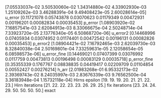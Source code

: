 [7.05533037e-02 3.50530060e-02 1.34314880e-02 4.33902930e-03
 1.25109262e-03 3.46288391e-04 9.49408423e-05 2.60028614e-05] u_error
[0.11721078 0.05743878 0.03070623 0.01179349 0.00472931 0.00196201
 0.00082834 0.00035453] p_error
[1.08903920e-02 7.16857541e-03 2.62084913e-03 8.33066675e-04
 2.50248714e-04 7.33923720e-05 2.13776340e-05 6.50868720e-06] u_error2
[0.14468996 0.07405934 0.03074952 0.01174401 0.00472542 0.00196131
 0.00082826 0.00035453] p_error2
[1.08904421e-02 7.16792465e-03 2.62039730e-03 8.32840038e-04
 2.50169801e-04 7.33259631e-05 2.12058654e-05 6.08598573e-06] u_error_fine
[0.14469021 0.07407399 0.03076992 0.0117759  0.00473813 0.00196498
 0.00083129 0.00035718] p_error_fine
[0.35355339 0.1767767  0.08838835 0.04419417 0.02209709 0.01104854
 0.00552427 0.00276214]  h_arr
[2.01983268e-01 6.95332173e-02 2.39369743e-02 8.24035997e-03
 2.83676339e-03 9.76562500e-04 3.36183948e-04 1.15732118e-04] Hirns epsilon
[19. 19. 19. 20. 21. 21. 22. 23.]  Hirn iterations
[21. 22. 22. 23. 23. 26. 29. 25.]  fix iterations
[23. 24. 24. 29. 50. 50. 50. 50.]  exact
